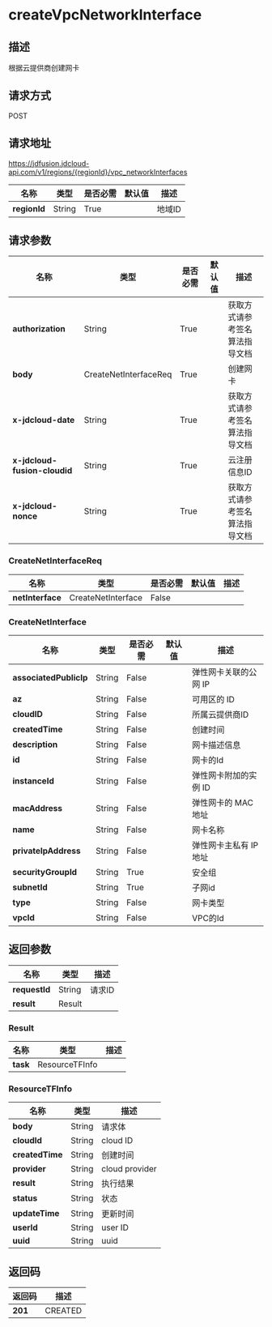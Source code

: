 # createVpcNetworkInterface


## 描述
根据云提供商创建网卡

## 请求方式
POST

## 请求地址
https://jdfusion.jdcloud-api.com/v1/regions/{regionId}/vpc_networkInterfaces

|名称|类型|是否必需|默认值|描述|
|---|---|---|---|---|
|**regionId**|String|True| |地域ID|

## 请求参数
|名称|类型|是否必需|默认值|描述|
|---|---|---|---|---|
|**authorization**|String|True| |获取方式请参考签名算法指导文档|
|**body**|CreateNetInterfaceReq|True| |创建网卡|
|**x-jdcloud-date**|String|True| |获取方式请参考签名算法指导文档|
|**x-jdcloud-fusion-cloudid**|String|True| |云注册信息ID|
|**x-jdcloud-nonce**|String|True| |获取方式请参考签名算法指导文档|

### CreateNetInterfaceReq
|名称|类型|是否必需|默认值|描述|
|---|---|---|---|---|
|**netInterface**|CreateNetInterface|False| | |
### CreateNetInterface
|名称|类型|是否必需|默认值|描述|
|---|---|---|---|---|
|**associatedPublicIp**|String|False| |弹性网卡关联的公网 IP|
|**az**|String|False| |可用区的 ID|
|**cloudID**|String|False| |所属云提供商ID|
|**createdTime**|String|False| |创建时间|
|**description**|String|False| |网卡描述信息|
|**id**|String|False| |网卡的Id|
|**instanceId**|String|False| |弹性网卡附加的实例 ID|
|**macAddress**|String|False| |弹性网卡的 MAC 地址|
|**name**|String|False| |网卡名称|
|**privateIpAddress**|String|False| |弹性网卡主私有 IP 地址|
|**securityGroupId**|String|True| |安全组|
|**subnetId**|String|True| |子网id|
|**type**|String|False| |网卡类型|
|**vpcId**|String|False| |VPC的Id|

## 返回参数
|名称|类型|描述|
|---|---|---|
|**requestId**|String|请求ID|
|**result**|Result| |

### Result
|名称|类型|描述|
|---|---|---|
|**task**|ResourceTFInfo| |
### ResourceTFInfo
|名称|类型|描述|
|---|---|---|
|**body**|String|请求体|
|**cloudId**|String|cloud ID|
|**createdTime**|String|创建时间|
|**provider**|String|cloud provider|
|**result**|String|执行结果|
|**status**|String|状态|
|**updateTime**|String|更新时间|
|**userId**|String|user ID|
|**uuid**|String|uuid|

## 返回码
|返回码|描述|
|---|---|
|**201**|CREATED|

